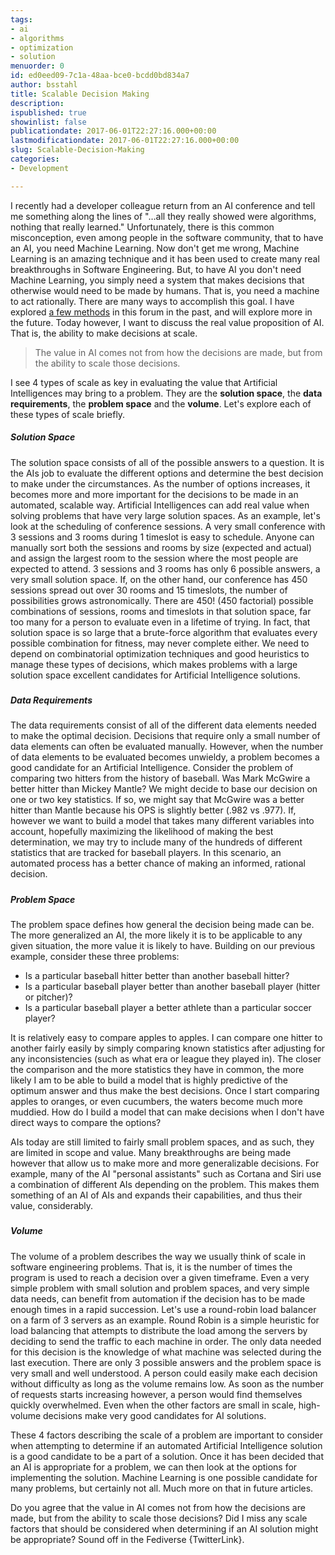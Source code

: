 ```yaml
---
tags:
- ai
- algorithms
- optimization
- solution
menuorder: 0
id: ed0eed09-7c1a-48aa-bce0-bcdd0bd834a7
author: bsstahl
title: Scalable Decision Making
description: 
ispublished: true
showinlist: false
publicationdate: 2017-06-01T22:27:16.000+00:00
lastmodificationdate: 2017-06-01T22:27:16.000+00:00
slug: Scalable-Decision-Making
categories:
- Development

---
```

I recently had a developer colleague return from an AI conference and tell me something along the lines of "…all they really showed were algorithms, nothing that really learned." Unfortunately, there is this common misconception, even among people in the software community, that to have an AI, you need Machine Learning. Now don't get me wrong, Machine Learning is an amazing technique and it has been used to create many real breakthroughs in Software Engineering. But, to have AI you don't need Machine Learning, you simply need a system that makes decisions that otherwise would need to be made by humans. That is, you need a machine to act rationally. There are many ways to accomplish this goal. I have explored [a few methods]({PathToRoot}/Search/ai.html) in this forum in the past, and will explore more in the future. Today however, I want to discuss the real value proposition of AI. That is, the ability to make decisions at scale.

> The value in AI comes not from how the decisions are made, but from the ability to scale those decisions.

I see 4 types of scale as key in evaluating the value that Artificial Intelligences may bring to a problem. They are the **solution space**, the **data requirements**, the **problem space** and the **volume**. Let's explore each of these types of scale briefly.

##### Solution Space

The solution space consists of all of the possible answers to a question. It is the AIs job to evaluate the different options and determine the best decision to make under the circumstances. As the number of options increases, it becomes more and more important for the decisions to be made in an automated, scalable way. Artificial Intelligences can add real value when solving problems that have very large solution spaces. As an example, let's look at the scheduling of conference sessions. A very small conference with 3 sessions and 3 rooms during 1 timeslot is easy to schedule. Anyone can manually sort both the sessions and rooms by size (expected and actual) and assign the largest room to the session where the most people are expected to attend. 3 sessions and 3 rooms has only 6 possible answers, a very small solution space. If, on the other hand, our conference has 450 sessions spread out over 30 rooms and 15 timeslots, the number of possibilities grows astronomically. There are 450! (450 factorial) possible combinations of sessions, rooms and timeslots in that solution space, far too many for a person to evaluate even in a lifetime of trying. In fact, that solution space is so large that a brute-force algorithm that evaluates every possible combination for fitness, may never complete either. We need to depend on combinatorial optimization techniques and good heuristics to manage these types of decisions, which makes problems with a large solution space excellent candidates for Artificial Intelligence solutions.

##### 

##### Data Requirements

The data requirements consist of all of the different data elements needed to make the optimal decision. Decisions that require only a small number of data elements can often be evaluated manually. However, when the number of data elements to be evaluated becomes unwieldy, a problem becomes a good candidate for an Artificial Intelligence. Consider the problem of comparing two hitters from the history of baseball. Was Mark McGwire a better hitter than Mickey Mantle? We might decide to base our decision on one or two key statistics. If so, we might say that McGwire was a better hitter than Mantle because his OPS is slightly better (.982 vs .977). If, however we want to build a model that takes many different variables into account, hopefully maximizing the likelihood of making the best determination, we may try to include many of the hundreds of different statistics that are tracked for baseball players. In this scenario, an automated process has a better chance of making an informed, rational decision.

##### 

##### Problem Space

The problem space defines how general the decision being made can be. The more generalized an AI, the more likely it is to be applicable to any given situation, the more value it is likely to have. Building on our previous example, consider these three problems:

- Is a particular baseball hitter better than another baseball hitter?
- Is a particular baseball player better than another baseball player (hitter or pitcher)?
- Is a particular baseball player a better athlete than a particular soccer player?


It is relatively easy to compare apples to apples. I can compare one hitter to another fairly easily by simply comparing known statistics after adjusting for any inconsistencies (such as what era or league they played in). The closer the comparison and the more statistics they have in common, the more likely I am to be able to build a model that is highly predictive of the optimum answer and thus make the best decisions. Once I start comparing apples to oranges, or even cucumbers, the waters become much more muddied. How do I build a model that can make decisions when I don't have direct ways to compare the options?

AIs today are still limited to fairly small problem spaces, and as such, they are limited in scope and value. Many breakthroughs are being made however that allow us to make more and more generalizable decisions. For example, many of the AI "personal assistants" such as Cortana and Siri use a combination of different AIs depending on the problem. This makes them something of an AI of AIs and expands their capabilities, and thus their value, considerably.

##### 

##### Volume

The volume of a problem describes the way we usually think of scale in software engineering problems. That is, it is the number of times the program is used to reach a decision over a given timeframe. Even a very simple problem with small solution and problem spaces, and very simple data needs, can benefit from automation if the decision has to be made enough times in a rapid succession. Let's use a round-robin load balancer on a farm of 3 servers as an example. Round Robin is a simple heuristic for load balancing that attempts to distribute the load among the servers by deciding to send the traffic to each machine in order. The only data needed for this decision is the knowledge of what machine was selected during the last execution. There are only 3 possible answers and the problem space is very small and well understood. A person could easily make each decision without difficulty as long as the volume remains low. As soon as the number of requests starts increasing however, a person would find themselves quickly overwhelmed. Even when the other factors are small in scale, high-volume decisions make very good candidates for AI solutions.



These 4 factors describing the scale of a problem are important to consider when attempting to determine if an automated Artificial Intelligence solution is a good candidate to be a part of a solution. Once it has been decided that an AI is appropriate for a problem, we can then look at the options for implementing the solution. Machine Learning is one possible candidate for many problems, but certainly not all. Much more on that in future articles.

Do you agree that the value in AI comes not from how the decisions are made, but from the ability to scale those decisions? Did I miss any scale factors that should be considered when determining if an AI solution might be appropriate? Sound off in the Fediverse {TwitterLink}.
